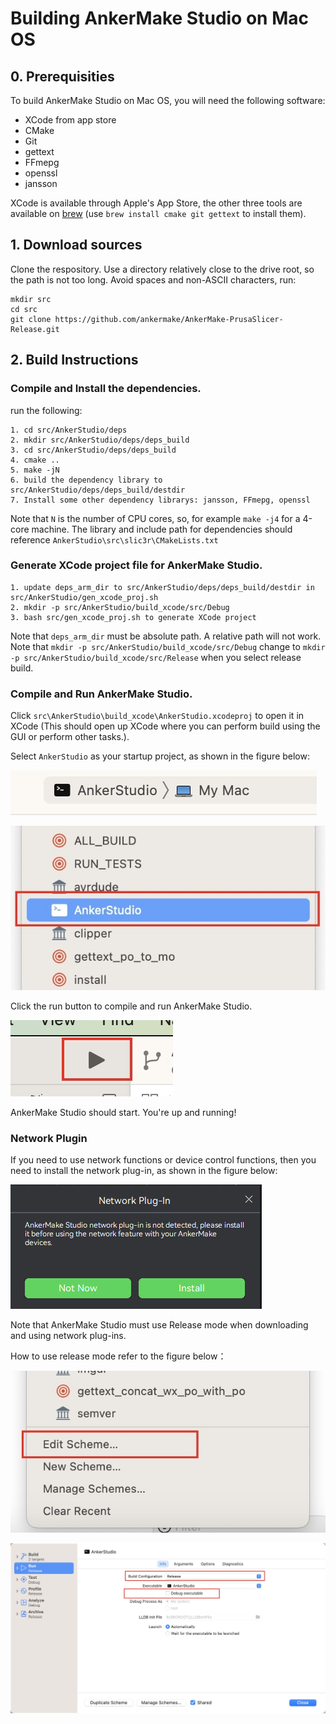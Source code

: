 
# Building AnkerMake Studio on Mac OS

## 0. Prerequisities
To build AnkerMake Studio on Mac OS, you will need the following software:

- XCode from app store
- CMake
- Git
- gettext
- FFmepg
- openssl
- jansson

XCode is available through Apple's App Store, the other three tools are available on
[brew](https://brew.sh/) (use `brew install cmake git gettext` to install them).

## 1. Download sources
Clone the respository. Use a directory relatively close to the drive root, so the path is not too long. Avoid spaces and non-ASCII characters, run:
```
mkdir src
cd src
git clone https://github.com/ankermake/AnkerMake-PrusaSlicer-Release.git
```

## 2. Build Instructions

### Compile and Install the dependencies.
run the following:

	1. cd src/AnkerStudio/deps
	2. mkdir src/AnkerStudio/deps/deps_build
	3. cd src/AnkerStudio/deps/deps_build
	4. cmake ..
	5. make -jN
	6. build the dependency library to src/AnkerStudio/deps/deps_build/destdir
	7. Install some other dependency librarys: jansson, FFmepg, openssl

Note that `N` is the number of CPU cores, so, for example `make -j4` for a 4-core machine.
The library and include path for dependencies should reference `AnkerStudio\src\slic3r\CMakeLists.txt`

### Generate XCode project file for AnkerMake Studio.

	1. update deps_arm_dir to src/AnkerStudio/deps/deps_build/destdir in src/AnkerStudio/gen_xcode_proj.sh 
	2. mkdir -p src/AnkerStudio/build_xcode/src/Debug
	3. bash src/gen_xcode_proj.sh to generate XCode project

Note that `deps_arm_dir` must be absolute path. A relative path will not work.
Note that `mkdir -p src/AnkerStudio/build_xcode/src/Debug` change to `mkdir -p src/AnkerStudio/build_xcode/src/Release` when you select release build.

### Compile and Run AnkerMake Studio. 
Click `src\AnkerStudio\build_xcode\AnkerStudio.xcodeproj` to open it in XCode (This should open up XCode where you can perform build using the GUI or perform other tasks.).

Select `AnkerStudio` as your startup project, as shown in the figure below:

![Alt text](Image/xcode_set_ankerstudio2.jpg)  

![Alt text](Image/xcode_select_ankerstudio.jpg)

Click the run button to compile and run AnkerMake Studio.

![Alt text](Image/xcode_click_run.jpg)

AnkerMake Studio should start. You're up and running!

### Network Plugin
If you need to use network functions or device control functions, then you need to install the network plug-in, as shown in the figure below:

![Alt text](Image/install_network_plugin.png)

Note that AnkerMake Studio must use Release mode when downloading and using network plug-ins.

How to use release mode refer to the figure below：

![Alt text](Image/xcode_set_scheme.jpg)

![Alt text](Image/xcode_set_release.jpg)